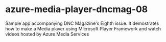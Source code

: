 azure-media-player-dncmag-08
============================

Sample app accompanying DNC Magazine's Eighth issue. It demostrates how to make a Media player using Microsoft Player Framework and watch videos hosted by Azure Media Services
